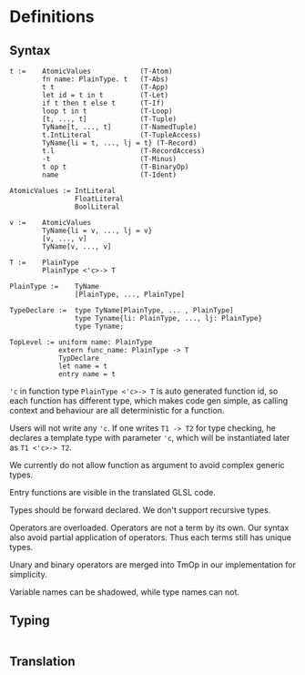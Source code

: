 # Definitions

## Syntax

```
t :=    AtomicValues            (T-Atom)
        fn name: PlainType. t   (T-Abs)
        t t                     (T-App)
        let id = t in t         (T-Let)
        if t then t else t      (T-If)
        loop t in t             (T-Loop)
        [t, ..., t]             (T-Tuple)
        TyName[t, ..., t]       (T-NamedTuple)
        t.IntLiteral            (T-TupleAccess)
        TyName{li = t, ..., lj = t} (T-Record)
        t.l                     (T-RecordAccess)
        -t                      (T-Minus)
        t op t                  (T-BinaryOp)
        name                    (T-Ident)
    
AtomicValues := IntLiteral
                FloatLiteral
                BoolLiteral

v :=    AtomicValues
        TyName{li = v, ..., lj = v}
        [v, ..., v]
        TyName[v, ..., v]

T :=    PlainType
        PlainType <'c>-> T

PlainType :=    TyName
                [PlainType, ..., PlainType]

TypeDeclare :=  type TyName[PlainType, ... , PlainType]
                type Tyname{li: PlainType, ..., lj: PlainType}
                type Tyname;

TopLevel := uniform name: PlainType
            extern func_name: PlainType -> T
            TypDeclare
            let name = t
            entry name = t
```

`'c` in function type `PlainType <'c>-> T` is auto generated function id, so each function has different type, which makes code gen simple, as calling context and behaviour are all deterministic for a function.

Users will not write any `'c`. If one writes `T1 -> T2` for type checking, he declares a template type with parameter `'c`, which will be instantiated later as `T1 <'c>-> T2`.

We currently do not allow function as argument to avoid complex generic types.

Entry functions are visible in the translated GLSL code. 

Types should be forward declared. We don't support recursive types.

Operators are overloaded. Operators are not a term by its own. Our syntax also avoid partial application of operators. Thus each terms still has unique types.

Unary and binary operators are merged into TmOp in our implementation for simplicity.

Variable names can be shadowed, while type names can not.

## Typing

```

```

## Translation

```
```